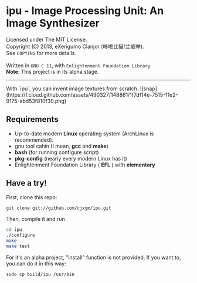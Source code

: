 # ipu - Image Processing Unit: An Image Synthesizer
Licensed under The MIT License.<br>
Copyright (C) 2013, eXerigumo Clanjor (哆啦比猫/兰威举).<br>
See `COPYING` for more details.<br>
<br>
Written in `GNU C 11`, with `Enlightenment Foundation Library`.<br>
**Note**: This project is in its alpha stage.

<hr>
With `ipu`, you can invent image textures from scratch.
![snap](https://f.cloud.github.com/assets/490327/148861/1f7df14e-7515-11e2-9175-abd53f810f30.png)

## Requirements

* Up-to-date modern **Linux** operating system (ArchLinux is recommended).
* gnu tool cahin (I mean, **gcc** and **make**)
* **bash** (for running configure script)
* **pkg-config** (nearly every modern Linux has it)
* Enlightenment Foundation Library ( **EFL** ) with **elementary**

## Have a try!

First, clone this repo:

```bash
git clone git://github.com/cjxgm/ipu.git
```

Then, compile it and run

```bash
cd ipu
./configure
make
make test
```

For it's an alpha project, "install" function is not provided. If you want
to, you can do it in this way:

```bash
sudo cp build/ipu /usr/bin
```

